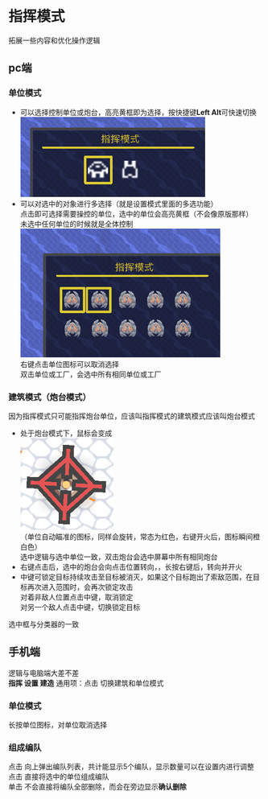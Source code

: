# 指挥模式

拓展一些内容和优化操作逻辑
## pc端
### 单位模式
- 可以选择控制单位或炮台，高亮黄框即为选择，按快捷键**Left Alt**可快速切换  
![alt text](图/指挥-选择.png)  
- 可以对选中的对象进行多选择（就是设置模式里面的多选功能）  
点击即可选择需要操控的单位，选中的单位会高亮黄框（不会像原版那样）  
未选中任何单位的时候就是全体控制  
![alt text](图/指挥-多选.png)  
右键点击单位图标可以取消选择  
双击单位或工厂，会选中所有相同单位或工厂  
### 建筑模式（炮台模式）
因为指挥模式只可能指挥炮台单位，应该叫指挥模式的建筑模式应该叫炮台模式  

- 处于炮台模式下，鼠标会变成  
![alt text](图/指挥模式-瞄准.png)    
（单位自动瞄准的图标，同样会旋转，常态为红色，右键开火后，图标瞬间橙白色）  
选中逻辑与选中单位一致，双击炮台会选中屏幕中所有相同炮台    
- 右键点击后，选中的炮台会向点击位置转向，，长按右键后，转向并开火  
- 中键可锁定目标持续攻击至目标被消灭，如果这个目标跑出了索敌范围，在目标再次进入范围时，会再次锁定攻击  
对着非敌人位置点击中键，取消锁定  
对另一个敌人点击中键，切换锁定目标

选中框与分类器的一致

## 手机端
逻辑与电脑端大差不差  
**指挥 设置 建造** 通用项：点击  切换建筑和单位模式  
### 单位模式
长按单位图标，对单位取消选择
### 组成编队
点击  向上弹出编队列表，共计能显示5个编队，显示数量可以在设置内进行调整  
点击  直接将选中的单位组成编队  
单击  不会直接将编队全部删除，而会在旁边显示**确认删除**
